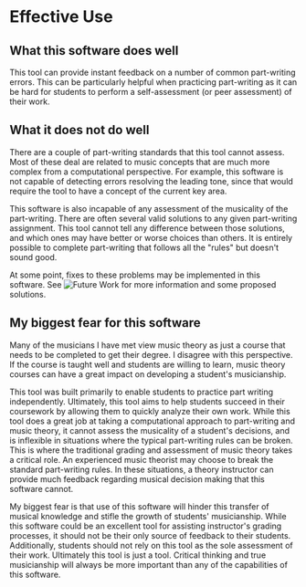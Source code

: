 # Effective Use

## What this software does well
This tool can provide instant feedback on a number of common part-writing errors. This can be particularly helpful when practicing part-writing as it can be hard for students to perform a self-assessment (or peer assessment) of their work.

## What it does not do well
There are a couple of part-writing standards that this tool cannot assess. Most of these deal are related to music concepts that are much more complex from a computational perspective. For example, this software is not capable of detecting errors resolving the leading tone, since that would require the tool to have a concept of the current key area.

This software is also incapable of any assessment of the musicality of the part-writing. There are often several valid solutions to any given part-writing assignment. This tool cannot tell any difference between those solutions, and which ones may have better or worse choices than others. It is entirely possible to complete part-writing that follows all the "rules" but doesn't sound good.

At some point, fixes to these problems may be implemented in this software. See ![Future Work](#FutureWork) for more information and some proposed solutions.

## My biggest fear for this software
Many of the musicians I have met view music theory as just a course that needs to be completed to get their degree. I disagree with this perspective. If the course is taught well and students are willing to learn, music theory courses can have a great impact on developing a student's musicianship.

This tool was built primarily to enable students to practice part writing independently. Ultimately, this tool aims to help students succeed in their coursework by allowing them to quickly analyze their own work. While this tool does a great job at taking a computational approach to part-writing and music theory, it cannot assess the musicality of a student's decisions, and is inflexible in situations where the typical part-writing rules can be broken. This is where the traditional grading and assessment of music theory takes a critical role. An experienced music theorist may choose to break the standard part-writing rules. In these situations, a theory instructor can provide much feedback regarding musical decision making that this software cannot.

My biggest fear is that use of this software will hinder this transfer of musical knowledge and stifle the growth of students' musicianship. While this software could be an excellent tool for assisting instructor's grading processes, it should not be their only source of feedback to their students. Additionally, students should not rely on this tool as the sole assessment of their work. Ultimately this tool is just a tool. Critical thinking and true musicianship will always be more important than any of the capabilities of this software.
